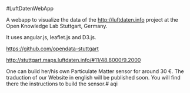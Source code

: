 #LuftDatenWebApp

A webapp to visualize the data of the http://luftdaten.info project at the Open Knowledge Lab Stuttgart, Germany.

It uses angular.js, leaflet.js and D3.js.

https://github.com/opendata-stuttgart

http://stuttgart.maps.luftdaten.info/#11/48.8000/9.2000

One can build her/his own Particulate Matter sensor for around 30 €. The traduction of our Website in english will be published soon. You will find there the instructions to build the sensor.# aqi
